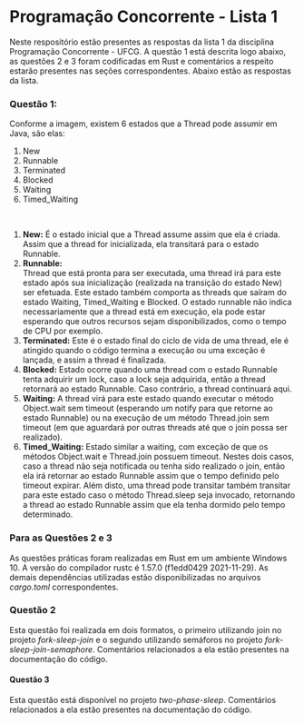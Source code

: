 # Programação Concorrente - Lista 1
Neste respositório estão presentes as respostas da lista 1 da disciplina Programação Concorrente - UFCG.
A questão 1 está descrita logo abaixo, as questões 2 e 3 foram codificadas em Rust e comentários a respeito estarão presentes nas seções correspondentes.
Abaixo estão as respostas da lista.

### Questão 1:
Conforme a imagem, existem 6 estados que a Thread pode assumir em Java, são elas:
<ol>
  <li>New</li>
  <li>Runnable</li>
  <li>Terminated</li>
  <li>Blocked</li>
  <li>Waiting</li>
  <li>Timed_Waiting</li>
</ol>
<br/>

<ol>
  <li><b>New:</b>
  É o estado inicial que a Thread assume assim que ela é criada. Assim que a thread for inicializada, ela transitará para o estado Runnable. </li>

  <li><b>Runnable:</b> <br/>Thread que está pronta para ser executada, uma thread irá para este estado após sua inicialização (realizada na transição do estado New) ser efetuada. Este estado também comporta as threads que saíram do estado Waiting, Timed_Waiting e Blocked.
O estado runnable não indica necessariamente que a thread está em execução, ela pode
estar esperando que outros recursos sejam disponibilizados, como o tempo de CPU por exemplo.</li>
  
  <li><b>Terminated:</b>
    Este é o estado final do ciclo de vida de uma thread, ele é atingido quando o código termina a execução ou uma exceção é lançada, e assim a thread é finalizada.</li>
  
  <li><b>Blocked:</b>
  Estado ocorre quando uma thread com o estado Runnable tenta adquirir um lock, caso a lock seja adquirida, então a thread retornará ao estado Runnable. Caso contrário, a thread continuará aqui.</li>

  <li><b>Waiting:</b>
  A thread virá para este estado quando executar o método Object.wait sem timeout (esperando um notify para que retorne ao estado Runnable) ou na execução de um método Thread.join sem timeout (em que aguardará por outras threads até que o join possa ser realizado).</li>

  <li><b>Timed_Waiting:</b>
  Estado similar a waiting, com exceção de que os métodos Object.wait e Thread.join possuem timeout. Nestes dois casos, caso a thread não seja notificada ou tenha sido realizado o join, então ela irá retornar ao estado Runnable assim que o tempo definido pelo timeout expirar.
  Além disto, uma thread pode transitar também transitar para este estado caso o método Thread.sleep seja invocado, retornando a thread ao estado Runnable assim que ela tenha dormido pelo tempo determinado.
  </li>
</ol>


### Para as Questões 2 e 3
As questões práticas foram realizadas em Rust em um ambiente Windows 10.
A versão do compilador rustc é 1.57.0 (f1edd0429 2021-11-29).
As demais dependências utilizadas estão disponibilizadas no arquivos <i>cargo.toml</i> correspondentes. 
### Questão 2
Esta questão foi realizada em dois formatos, o primeiro utilizando join no projeto <i>fork-sleep-join</i> e o segundo utilizando semáforos no projeto <i>fork-sleep-join-semaphore</i>.
Comentários relacionados a ela estão presentes na documentação do código.

#### Questão 3
Esta questão está disponível no projeto <i>two-phase-sleep</i>.
Comentários relacionados a ela estão presentes na documentação do código.
